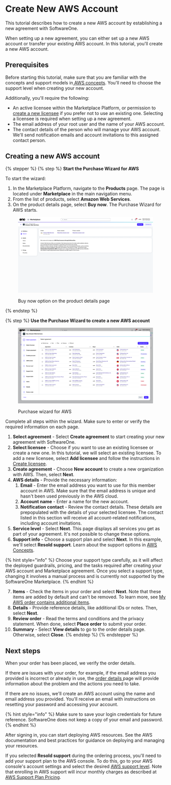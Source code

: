 # Create New AWS Account

This tutorial describes how to create a new AWS account by establishing a new agreement with SoftwareOne.&#x20;

When setting up a new agreement, you can either set up a new AWS account or transfer your existing AWS account. In this tutorial, you'll create a new AWS account.

## Prerequisites <a href="#prerequisites" id="prerequisites"></a>

Before starting this tutorial, make sure that you are familiar with the concepts and support models in[ AWS concepts](../aws-concepts.md). You'll need to choose the support level when creating your new account.

Additionally, you'll require the following:

* An active licensee within the Marketplace Platform, or permission to [create a new licensee](https://docs.platform.softwareone.com/modules-and-features/settings/licensees/create-licensees) if you prefer not to use an existing one. Selecting a licensee is required when setting up a new agreement.
* The email address of your root user and the name of your AWS account.
* The contact details of the person who will manage your AWS account. We'll send notification emails and account invitations to this assigned contact person.&#x20;

## Creating a new AWS account

{% stepper %}
{% step %}
**Start the Purchase Wizard for AWS**

To start the wizard:

1. In the Marketplace Platform, navigate to the **Products** page. The page is located under **Marketplace** in the main navigation menu.
2. From the list of products, select **Amazon Web Services**.&#x20;
3. On the product details page, select **Buy now**. The Purchase Wizard for AWS starts.

<figure><img src="../../../.gitbook/assets/aws_productdetails.png" alt=""><figcaption><p>Buy now option on the product details page</p></figcaption></figure>
{% endstep %}

{% step %}
**Use the Purchase Wizard to create a new AWS account**

<figure><img src="../../../.gitbook/assets/aws_purchase_wizard.png" alt=""><figcaption><p>Purchase wizard for AWS</p></figcaption></figure>

Complete all steps within the wizard. Make sure to enter or verify the required information on each page.

1. **Select agreement** - Select **Create agreement** to start creating your new agreement with SoftwareOne.
2. **Select licensee** - Choose if you want to use an existing licensee or create a new one. In this tutorial, we will select an existing licensee. To add a new licensee, select **Add licensee** and follow the instructions in [Create licensee](../../../modules-and-features/settings/licensees/create-licensees.md).
3. **Create agreement** - Choose **New account** to create a new organization with AWS. Then, select **Next**.
4. **AWS details** - Provide the necessary information:
   1. **Email** - Enter the email address you want to use for this member account in AWS. Make sure that the email address is unique and hasn't been used previously in the AWS cloud.&#x20;
   2. **Account name** - Enter a name for the new account.
   3. **Notification contact** - Review the contact details. These details are prepopulated with the details of your selected licensee. The contact listed in this section will receive all account-related notifications, including account invitations.&#x20;
5. **Service level** - Select **Next**. This page displays all services you get as part of your agreement. It's not possible to change these options.
6. **Support info** - Choose a support plan and select **Next**. In this example, we'll select **Resold support**. Learn about the support options in [AWS Concepts](../aws-concepts.md).

{% hint style="info" %}
Choose your support type carefully, as it will affect the deployed guardrails, pricing, and the tasks required after creating your AWS account and Marketplace agreement. Once you select a support type, changing it involves a manual process and is currently not supported by the SoftwareOne Marketplace.
{% endhint %}

7. **Items** - Check the items in your order and select **Next**. Note that these items are added by default and can't be removed. To learn more, see [My AWS order contains additional items](../faqs/my-aws-order-contains-additional-items.md).
8. **Details** - Provide reference details, like additional IDs or notes. Then, select **Next**.
9. **Review order** - Read the terms and conditions and the privacy statement. When done, select **Place order** to submit your order.
10. **Summary** - Select **View details** to go to the order details page. Otherwise, select **Close**.
{% endstep %}
{% endstepper %}

## Next steps <a href="#next-steps" id="next-steps"></a>

When your order has been placed, we verify the order details.&#x20;

If there are issues with your order, for example, if the email address you provided is incorrect or already in use, the [order details](../../../modules-and-features/marketplace/orders/#subscription-details)[ ](https://docs.platform.softwareone.com/modules-and-features/marketplace/orders#subscription-details)page will provide information about the problem and the actions you need to take.&#x20;

If there are no issues, we'll create an AWS account using the name and email address you provided. You'll receive an email with instructions on resetting your password and accessing your account.

{% hint style="info" %}
Make sure to save your login credentials for future reference. SoftwareOne does not keep a copy of your email and password.
{% endhint %}

After signing in, you can start deploying AWS resources. See the AWS documentation and best practices for guidance on deploying and managing your resources.&#x20;

If you selected **Resold support** during the ordering process, you'll need to add your support plan to the AWS console. To do this, go to your AWS console's account settings and select the desired [AWS support level](https://docs.aws.amazon.com/awssupport/latest/user/aws-support-plans.html). Note that enrolling in AWS support will incur monthly charges as described at [AWS Support Plan Pricing](https://aws.amazon.com/premiumsupport/pricing/).
